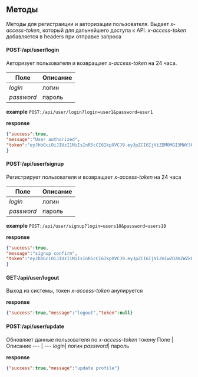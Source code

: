 ## Методы
Методы для регистраиции и авторизации пользователя. Выдает 
_x-access-token_, который для дальнейшего доступа к API. _x-access-token_ добавляется в headers при отправке запроса 

#### POST:/api/user/login
Авторизует пользователя и возвращает _x-access-token_ на 24 часа. 

Поле | Описание
--- | ---
_login_| логин
_password_| пароль

**example** `POST:/api/user/login?login=user1&password=user1`

**response**
```json
{"success":true,
"message":"User authorized",
"token":"eyJhbGciOiJIUzI1NiIsInR5cCI6IkpXVCJ9.eyJpZCI6IjViZDM0MGI3MWY3ODRhNTQxNjVlMjQwZiIsImlhdCI6MTU0MzE3OTQwNSwiZXhwIjoxNTQzMjIyNjA1fQ.C3epos4edUbpN1Zt2pFV5avKwvQg-FddOQpekdrqAtI"
}
```

#### POST:/api/user/signup
Регистрирует пользователя и возвращает _x-access-token_ на 24 часа

Поле | Описание
--- | ---
_login_| логин
_password_| пароль

**example** `POST:/api/user/signup?login=users10&password=users10`

**response**
```json
{"success":true,
"message":"signup confirm",
"token":"eyJhbGciOiJIUzI1NiIsInR5cCI6IkpXVCJ9.eyJpZCI6IjViZmIwZDZmZWZkOTk1NTExZDkyOGRhYyIsImlhdCI6MTU0MzE3OTY0NSwiZXhwIjoxNTQzMjIyODQ1fQ.7LoQjZi2WvjhYa4MQs3dTLgG7ATJWXarM3GyDvHFTfo"
}
```

#### GET:/api/user/logout
Выход из системы, токен _x-access-token_ анулируется

**response**
```json
{"success":true,"message":"logout","token":null}
```

#### POST:/api/user/update
Обновляет данные пользователя по _x-access-token_ токену
Поле | Описание
--- | ---
_login_| логин
_password_| пароль

**response**
```json
{"success":true,"message":"update profile"}
```
